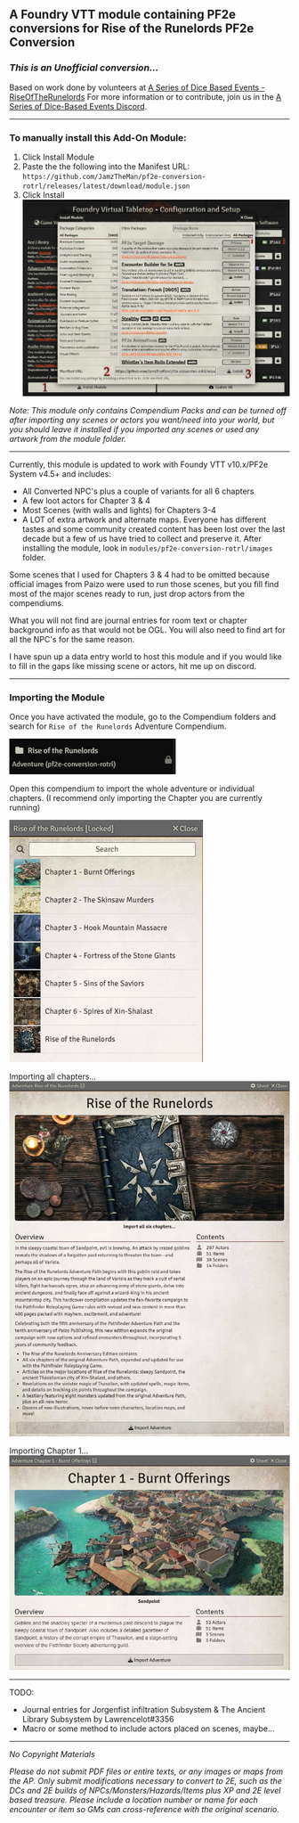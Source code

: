 ## A Foundry VTT module containing PF2e conversions for Rise of the Runelords PF2e Conversion

### *This is an Unofficial conversion...*

Based on work done by volunteers at [A Series of Dice Based Events - RiseOfTheRunelords](https://github.com/A-Series-of-Dice-Based-Events/RiseOfTheRunelords)
For more information or to contribute, join us in the [A Series of Dice-Based Events Discord](https://discord.gg/UQ8UD3H).

* * *
### To manually install this Add-On Module:

1. Click Install Module
2. Paste the the following into the Manifest URL: `https://github.com/JamzTheMan/pf2e-conversion-rotrl/releases/latest/download/module.json`
3. Click Install
![](docs/install-module.webp)

*Note: This module only contains Compendium Packs and can be turned off after importing any scenes or actors you want/need into your world, but you should leave it installed if you imported any scenes or used any artwork from the module folder.*

* * *

Currently, this module is updated to work with Foundy VTT v10.x/PF2e System v4.5+ and includes:
 * All Converted NPC's plus a couple of variants for all 6 chapters
 * A few loot actors for Chapter 3 & 4
 * Most Scenes (with walls and lights) for Chapters 3-4
 * A LOT of extra artwork and alternate maps. Everyone has different tastes and some community created content has been lost over the last decade but a few of us have tried to collect and preserve it. After installing the module, look in `modules/pf2e-conversion-rotrl/images` folder.

Some scenes that I used for Chapters 3 & 4 had to be omitted because official images from Paizo were used to run those scenes, but you fill find most of the major scenes ready to run, just drop actors from the compendiums.

What you will not find are journal entries for room text or chapter background info as that would not be OGL. You will also need to find art for all the NPC's for the same reason.

I have spun up a data entry world to host this module and if you would like to fill in the gaps like missing scene or actors, hit me up on discord.

* * *
### Importing the Module
Once you have activated the module, go to the Compendium folders and search for `Rise of the Runelords` Adventure Compendium.

![](docs/adventure-compendium-folder.jpg)

Open this compendium to import the whole adventure or individual chapters. (I recommend only importing the Chapter you are currently running)

![](docs/adventure-compendium.jpg)

Importing all chapters...
![](docs/import-all.jpg)

Importing Chapter 1...
![](docs/import-chapter-1.jpg)

* * *

TODO:
 * Journal entries for Jorgenfist infiltration Subsystem & The Ancient Library Subsystem by Lawrencelot#3356
 * Macro or some method to include actors placed on scenes, maybe...
 
* * *

_No Copyright Materials_

_Please do not submit PDF files or entire texts, or any images or maps from the AP. Only submit modifications necessary to convert to 2E, such as the DCs and 2E builds of NPCs/Monsters/Hazards/Items plus XP and 2E level based treasure. Please include a location number or name for each encounter or item so GMs can cross-reference with the original scenario._
